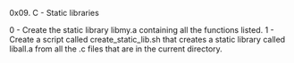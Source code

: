 0x09. C - Static libraries

0 - Create the static library libmy.a containing all the functions listed.
1 - Create a script called create_static_lib.sh that creates a static library called liball.a from all the .c files that are in the current directory.
